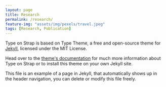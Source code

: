 ```yaml
---
layout: page
title: Research
permalink: /research/
feature-img: "assets/img/pexels/travel.jpeg"
tags: [Research, Publication]
---
```


Type on Strap is based on Type Theme, a free and open-source theme for [Jekyll](http://jekyllrb.com/), licensed under the MIT License.

Head over to the [theme's documentation](https://github.io/sylhare/Type-on-Strap) for much more information about Type on Strap or to install this theme on your own Jekyll site.

This file is an example of a page in Jekyll, that automatically shows up in the header navigation, you can delete or modify this file freely.
 
